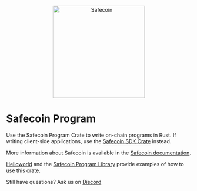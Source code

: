 <p align="center">
  <a href="https://solana.com">
    <img alt="Safecoin" src="https://i.imgur.com/IKyzQ6T.png" width="250" />
  </a>
</p>

# Safecoin Program

Use the Safecoin Program Crate to write on-chain programs in Rust.  If writing client-side applications, use the [Safecoin SDK Crate](https://crates.io/crates/safecoin-sdk) instead.

More information about Safecoin is available in the [Safecoin documentation](https://docs.solana.com/).

[Helloworld](https://github.com/solana-labs/example-helloworld) and the [Safecoin Program Library](https://github.com/fair-exchange/safecoin-program-library) provide examples of how to use this crate.

Still have questions?  Ask us on [Discord](https://discordapp.com/invite/pquxPsq)
